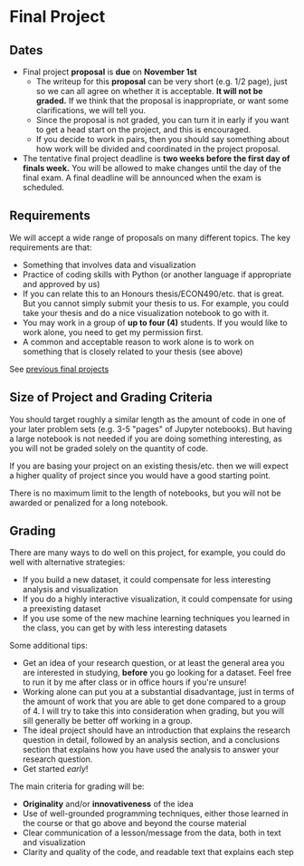 # Final Project
## Dates
* Final project **proposal** is **due** on **November 1st**
  * The writeup for this **proposal** can be very short (e.g. 1/2 page), just so we can all agree on whether it is acceptable.  **It will not be graded.**  If we think that the proposal is inappropriate, or want some clarifications, we will tell you.
  * Since the proposal is not graded, you can turn it in early if you want to get a head start on the project, and this is encouraged.
  * If you decide to work in pairs, then you should say something about how work will be divided and coordinated in the project proposal.
* The tentative final project deadline is **two weeks before the first day of finals week.** You will be allowed to make changes until the day of the final exam. A final deadline will be announced when the exam is scheduled.

## Requirements
We will accept a wide range of proposals on many different topics.  The key requirements are that:
* Something that involves data and visualization
* Practice of coding skills with Python (or another language if appropriate and approved by us)
* If you can relate this to an Honours thesis/ECON490/etc. that is great. But you cannot simply submit your thesis to us. For example, you could take your thesis and do a nice visualization notebook to go with it.
* You may work in a group of **up to four (4)** students. If you would like to work alone, you need to get my permission first.
* A common and acceptable reason to work alone is to work on something that is closely related to your thesis (see above)
  
See [previous final projects](https://datascience.quantecon.org/theme/projects.html)

## Size of Project and Grading Criteria
You should target roughly a similar length as the amount of code in one of your later problem sets (e.g. 3-5 "pages" of Jupyter notebooks).  But having a large notebook is not needed if you are doing something interesting, as you will not be graded solely on the quantity of code.

If you are basing your project on an existing thesis/etc. then we will expect a higher quality of project since you would have a good starting point.

There is no maximum limit to the length of notebooks, but you will not be awarded or penalized for a long notebook.

## Grading

There are many ways to do well on this project, for example, you could do well with alternative strategies:
* If you build a new dataset, it could compensate for less interesting analysis and visualization
* If you do a highly interactive visualization, it could compensate for using a preexisting dataset
* If you use some of the new machine learning techniques you learned in the class, you can get by with less interesting datasets

Some additional tips:
* Get an idea of your research question, or at least the general area you are interested in studying, **before** you go looking for a dataset. Feel free to run it by me after class or in office hours if you're unsure!
* Working alone can put you at a substantial disadvantage, just in terms of the amount of work that you are able to get done compared to a group of 4. I will try to take this into consideration when grading, but you will sill generally be better off working in a group.
* The ideal project should have an introduction that explains the research question in detail, followed by an analysis section, and a conclusions section that explains how you have used the analysis to answer your research question.
* Get started *early*!

The main criteria for grading will be:
* **Originality** and/or **innovativeness** of the idea
* Use of well-grounded programming techniques, either those learned in the course or that go above and beyond the course material
* Clear communication of a lesson/message from the data, both in text and visualization
* Clarity and quality of the code, and readable text that explains each step
